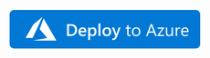 <a href="https://portal.azure.com/#create/Microsoft.Template/uri/https%3A%2F%2Fraw.githubusercontent.com%2FDreamsword%2Fclevva-azure%2Fmaster%2Fazuredeploy.json"
    rel="nofollow"><img
        src="https://raw.githubusercontent.com/Azure/azure-quickstart-templates/master/1-CONTRIBUTION-GUIDE/images/deploytoazure.svg?sanitize=true"
        alt="Deploy To Azure" style="max-width:100%;">
</a>

<!-- <a href="https://portal.azure.com/#create/Microsoft.Template/uri/https%3A%2F%2Fraw.githubusercontent.com%2FAzure%2Fazure-quickstart-templates%2Fmaster%2F101-webapp-basic-linux%2Fazuredeploy.json" rel="nofollow"><img src="https://raw.githubusercontent.com/Azure/azure-quickstart-templates/master/1-CONTRIBUTION-GUIDE/images/deploytoazure.svg?sanitize=true" alt="Deploy To Azure" style="max-width:100%;"></a> -->